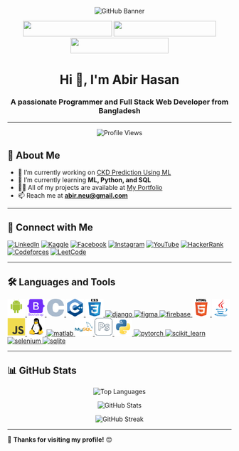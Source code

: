 <!-- GitHub Banner -->
<p align="center">
  <img src="https://user-images.githubusercontent.com/70682152/196581060-0e3cc3d2-93e3-4108-82ea-920de5bcece4.gif" alt="GitHub Banner">
</p>
<div align="center">
<a href = "https://drive.google.com/file/d/1jbwW6Uyg3o6aj-sl3ysbBUaDnRwdQ3I9/view?usp=sharing" ><img src="https://img.shields.io/badge/My%20CV-%40Abir-blue" width="200" height="35"></a>
<a href = "https://jobportal-k7o0.onrender.com/" ><img src="https://img.shields.io/badge/Read%20My%20Blogs-brightgreen" width="230" height="35"></a>
<a href = "https://portfolio-2025-prj8.onrender.com/" ><img src="https://img.shields.io/badge/Website-My%20Portfolio-red" width="220" height="35"></a>
</div>


<h1 align="center">Hi 👋, I'm Abir Hasan</h1>
<h3 align="center">A passionate Programmer and Full Stack Web Developer from Bangladesh</h3>

---



<p align="center">
  <img src="https://komarev.com/ghpvc/?username=abirneu&label=Profile%20views&color=0e75b6&style=flat" alt="Profile Views">
</p>

## 🚀 About Me
- 🤖 I’m currently working on [CKD Prediction Using ML](https://github.com/abirneu/CKD)
- 🌱 I’m currently learning **ML, Python, and SQL**
- 👨‍💻 All of my projects are available at [My Portfolio](https://abirneu.github.io/Portfolio/)
- 📫 Reach me at **abir.neu@gmail.com**

---

## 🔗 Connect with Me
<p align="left">
  <a href="https://linkedin.com/in/abir-hasan-8812051a0" target="blank"><img src="https://raw.githubusercontent.com/rahuldkjain/github-profile-readme-generator/master/src/images/icons/Social/linked-in-alt.svg" alt="LinkedIn" width="40" height="40" /></a>
  <a href="https://kaggle.com/abirhasan05" target="blank"><img src="https://raw.githubusercontent.com/rahuldkjain/github-profile-readme-generator/master/src/images/icons/Social/kaggle.svg" alt="Kaggle" width="40" height="40" /></a>
  <a href="https://fb.com/abirhasan.shu" target="blank"><img src="https://raw.githubusercontent.com/rahuldkjain/github-profile-readme-generator/master/src/images/icons/Social/facebook.svg" alt="Facebook" width="40" height="40" /></a>
  <a href="https://instagram.com/abirhasan__" target="blank"><img src="https://raw.githubusercontent.com/rahuldkjain/github-profile-readme-generator/master/src/images/icons/Social/instagram.svg" alt="Instagram" width="40" height="40" /></a>
  <a href="https://www.youtube.com/c/abirhasan__" target="blank"><img src="https://raw.githubusercontent.com/rahuldkjain/github-profile-readme-generator/master/src/images/icons/Social/youtube.svg" alt="YouTube" width="40" height="40" /></a>
  <a href="https://www.hackerrank.com/abirhasan_shu" target="blank"><img src="https://raw.githubusercontent.com/rahuldkjain/github-profile-readme-generator/master/src/images/icons/Social/hackerrank.svg" alt="HackerRank" width="40" height="40" /></a>
  <a href="https://codeforces.com/profile/abir.shu" target="blank"><img src="https://raw.githubusercontent.com/rahuldkjain/github-profile-readme-generator/master/src/images/icons/Social/codeforces.svg" alt="Codeforces" width="40" height="40" /></a>
  <a href="https://www.leetcode.com/abir6-9" target="blank"><img src="https://raw.githubusercontent.com/rahuldkjain/github-profile-readme-generator/master/src/images/icons/Social/leet-code.svg" alt="LeetCode" width="40" height="40" /></a>
</p>

---

## 🛠 Languages and Tools
<p align="left">
  <p align="left"> <a href="https://developer.android.com" target="_blank" rel="noreferrer"> <img src="https://raw.githubusercontent.com/devicons/devicon/master/icons/android/android-original-wordmark.svg" alt="android" width="40" height="40"/> </a> <a href="https://getbootstrap.com" target="_blank" rel="noreferrer"> <img src="https://raw.githubusercontent.com/devicons/devicon/master/icons/bootstrap/bootstrap-plain-wordmark.svg" alt="bootstrap" width="40" height="40"/> </a> <a href="https://www.cprogramming.com/" target="_blank" rel="noreferrer"> <img src="https://raw.githubusercontent.com/devicons/devicon/master/icons/c/c-original.svg" alt="c" width="40" height="40"/> </a> <a href="https://www.w3schools.com/cpp/" target="_blank" rel="noreferrer"> <img src="https://raw.githubusercontent.com/devicons/devicon/master/icons/cplusplus/cplusplus-original.svg" alt="cplusplus" width="40" height="40"/> </a> <a href="https://www.w3schools.com/css/" target="_blank" rel="noreferrer"> <img src="https://raw.githubusercontent.com/devicons/devicon/master/icons/css3/css3-original-wordmark.svg" alt="css3" width="40" height="40"/> </a> <a href="https://www.djangoproject.com/" target="_blank" rel="noreferrer"> <img src="https://cdn.worldvectorlogo.com/logos/django.svg" alt="django" width="40" height="40"/> </a> <a href="https://www.figma.com/" target="_blank" rel="noreferrer"> <img src="https://www.vectorlogo.zone/logos/figma/figma-icon.svg" alt="figma" width="40" height="40"/> </a> <a href="https://firebase.google.com/" target="_blank" rel="noreferrer"> <img src="https://www.vectorlogo.zone/logos/firebase/firebase-icon.svg" alt="firebase" width="40" height="40"/> </a> <a href="https://www.w3.org/html/" target="_blank" rel="noreferrer"> <img src="https://raw.githubusercontent.com/devicons/devicon/master/icons/html5/html5-original-wordmark.svg" alt="html5" width="40" height="40"/> </a> <a href="https://www.java.com" target="_blank" rel="noreferrer"> <img src="https://raw.githubusercontent.com/devicons/devicon/master/icons/java/java-original.svg" alt="java" width="40" height="40"/> </a> <a href="https://developer.mozilla.org/en-US/docs/Web/JavaScript" target="_blank" rel="noreferrer"> <img src="https://raw.githubusercontent.com/devicons/devicon/master/icons/javascript/javascript-original.svg" alt="javascript" width="40" height="40"/> </a> <a href="https://www.linux.org/" target="_blank" rel="noreferrer"> <img src="https://raw.githubusercontent.com/devicons/devicon/master/icons/linux/linux-original.svg" alt="linux" width="40" height="40"/> </a> <a href="https://www.mathworks.com/" target="_blank" rel="noreferrer"> <img src="https://upload.wikimedia.org/wikipedia/commons/2/21/Matlab_Logo.png" alt="matlab" width="40" height="40"/> </a> <a href="https://www.mysql.com/" target="_blank" rel="noreferrer"> <img src="https://raw.githubusercontent.com/devicons/devicon/master/icons/mysql/mysql-original-wordmark.svg" alt="mysql" width="40" height="40"/> </a> <a href="https://www.photoshop.com/en" target="_blank" rel="noreferrer"> <img src="https://raw.githubusercontent.com/devicons/devicon/master/icons/photoshop/photoshop-line.svg" alt="photoshop" width="40" height="40"/> </a> <a href="https://www.python.org" target="_blank" rel="noreferrer"> <img src="https://raw.githubusercontent.com/devicons/devicon/master/icons/python/python-original.svg" alt="python" width="40" height="40"/> </a> <a href="https://pytorch.org/" target="_blank" rel="noreferrer"> <img src="https://www.vectorlogo.zone/logos/pytorch/pytorch-icon.svg" alt="pytorch" width="40" height="40"/> </a> <a href="https://scikit-learn.org/" target="_blank" rel="noreferrer"> <img src="https://upload.wikimedia.org/wikipedia/commons/0/05/Scikit_learn_logo_small.svg" alt="scikit_learn" width="40" height="40"/> </a> <a href="https://www.selenium.dev" target="_blank" rel="noreferrer"> <img src="https://raw.githubusercontent.com/detain/svg-logos/780f25886640cef088af994181646db2f6b1a3f8/svg/selenium-logo.svg" alt="selenium" width="40" height="40"/> </a> <a href="https://www.sqlite.org/" target="_blank" rel="noreferrer"> <img src="https://www.vectorlogo.zone/logos/sqlite/sqlite-icon.svg" alt="sqlite" width="40" height="40"/> </a> </p>


</p>

---

## 📊 GitHub Stats
<p align="center">
  <img src="https://github-readme-stats.vercel.app/api/top-langs?username=abirneu&show_icons=true&locale=en&layout=compact" alt="Top Languages">
</p>
<p align="center">
  <img src="https://github-readme-stats.vercel.app/api?username=abirneu&show_icons=true&locale=en" alt="GitHub Stats">
</p>
<p align="center">
  <img src="https://github-readme-streak-stats.herokuapp.com/?user=abirneu" alt="GitHub Streak">
</p>

---

   🌟 **Thanks for visiting my profile!** 😊
